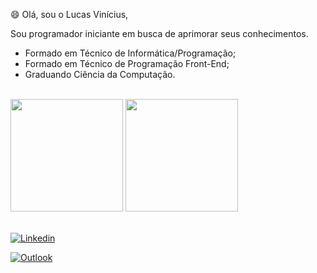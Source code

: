 😄 Olá, sou o Lucas Vinícius,

Sou programador iniciante em busca de aprimorar seus conhecimentos.

<ul>
<li> Formado em Técnico de Informática/Programação;
<li> Formado em Técnico de Programação Front-End;
<li> Graduando Ciência da Computação.
</ul>

</br>
<div>
<img height="180em" src="https://github-readme-stats.vercel.app/api?username=lucasvcruz&show_icons=true&theme=tokyonight"/>
<img height="180em" src="https://github-readme-stats.vercel.app/api/top-langs/?username=lucasvcruz&layout=compact&theme=tokyonight"/>
</div>
</br>

[![Linkedin](https://img.shields.io/badge/LinkedIn-0077B5?style=for-the-badge&logo=linkedin&logoColor=white)](https://www.linkedin.com/in/lucasvcruz/)

[![Outlook](https://img.shields.io/badge/Microsoft_Outlook-0078D4?style=for-the-badge&logo=microsoft-outlook&logoColor=white)](mailto:lucasvinicius.cruz23@hotmail.com)
